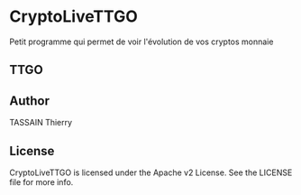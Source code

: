 # CryptoLiveTTGO

Petit programme qui permet de voir l'évolution de vos cryptos monnaie

## TTGO



## Author

TASSAIN Thierry

## License

CryptoLiveTTGO is licensed under the Apache v2 License. See the LICENSE file for more info.